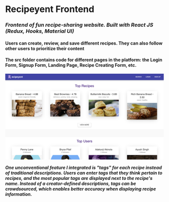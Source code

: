 # Recipeyent Frontend
### *Frontend of fun recipe-sharing website. Built with React JS (Redux, Hooks, Material UI)*

#### Users can create, review, and save different recipes. They can also follow other users to prioritize their content

#### The src folder contains code for different pages in the platform: the Login Form, Signup Form, Landing Page, Recipe Creating Form, etc.

![Image of Landing Page](https://github.com/axk5209/recipeyent/blob/master/landingPage.png)

***One unconventional feature I integrated is "tags" for each recipe instead of traditional descriptions. Users can enter tags that they think pertain to recipes, and the most popular tags are displayed next to the recipe's name. Instead of a creator-defined descriptions, tags can be crowdsourced, which enables better accuracy when displaying recipe information.***
